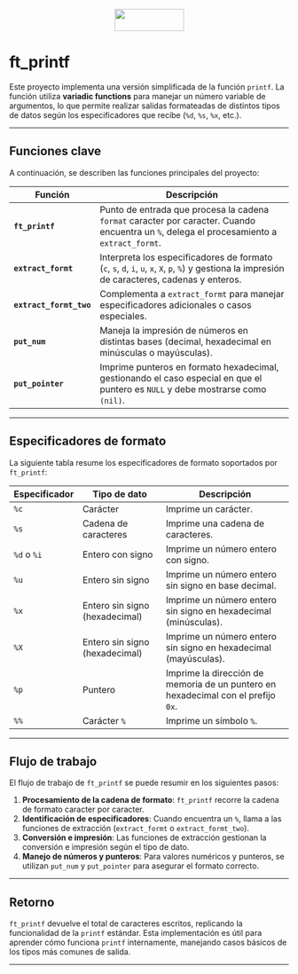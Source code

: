 <div align="center">

<a href="#"><img src="https://img.shields.io/badge/%20%20ft_printf%20%20-4682B4" style="width:125px;height:40px;"></a>

</div>



# ft_printf

Este proyecto implementa una versión simplificada de la función `printf`. La función utiliza **variadic functions** para manejar un número variable de argumentos, lo que permite realizar salidas formateadas de distintos tipos de datos según los especificadores que recibe (`%d`, `%s`, `%x`, etc.).

---

## Funciones clave

A continuación, se describen las funciones principales del proyecto:

| **Función**           | **Descripción**                                                                                                                                 |
|------------------------|-------------------------------------------------------------------------------------------------------------------------------------------------|
| **`ft_printf`**        | Punto de entrada que procesa la cadena `format` caracter por caracter. Cuando encuentra un `%`, delega el procesamiento a `extract_formt`.      |
| **`extract_formt`**    | Interpreta los especificadores de formato (`c`, `s`, `d`, `i`, `u`, `x`, `X`, `p`, `%`) y gestiona la impresión de caracteres, cadenas y enteros. |
| **`extract_formt_two`**| Complementa a `extract_formt` para manejar especificadores adicionales o casos especiales.                                                      |
| **`put_num`**          | Maneja la impresión de números en distintas bases (decimal, hexadecimal en minúsculas o mayúsculas).                                            |
| **`put_pointer`**      | Imprime punteros en formato hexadecimal, gestionando el caso especial en que el puntero es `NULL` y debe mostrarse como `(nil)`.                |

---

## Especificadores de formato

La siguiente tabla resume los especificadores de formato soportados por `ft_printf`:

| **Especificador** | **Tipo de dato**                     | **Descripción**                                                                 |
|-------------------|--------------------------------------|---------------------------------------------------------------------------------|
| `%c`              | Carácter                             | Imprime un carácter.                                                            |
| `%s`              | Cadena de caracteres                 | Imprime una cadena de caracteres.                                               |
| `%d` o `%i`       | Entero con signo                     | Imprime un número entero con signo.                                             |
| `%u`              | Entero sin signo                     | Imprime un número entero sin signo en base decimal.                             |
| `%x`              | Entero sin signo (hexadecimal)       | Imprime un número entero sin signo en hexadecimal (minúsculas).                 |
| `%X`              | Entero sin signo (hexadecimal)       | Imprime un número entero sin signo en hexadecimal (mayúsculas).                 |
| `%p`              | Puntero                              | Imprime la dirección de memoria de un puntero en hexadecimal con el prefijo `0x`.|
| `%%`              | Carácter `%`                         | Imprime un símbolo `%`.                                                         |

---

## Flujo de trabajo

El flujo de trabajo de `ft_printf` se puede resumir en los siguientes pasos:

1. **Procesamiento de la cadena de formato**: `ft_printf` recorre la cadena de formato caracter por caracter.
2. **Identificación de especificadores**: Cuando encuentra un `%`, llama a las funciones de extracción (`extract_formt` o `extract_formt_two`).
3. **Conversión e impresión**: Las funciones de extracción gestionan la conversión e impresión según el tipo de dato.
4. **Manejo de números y punteros**: Para valores numéricos y punteros, se utilizan `put_num` y `put_pointer` para asegurar el formato correcto.

---

## Retorno

`ft_printf` devuelve el total de caracteres escritos, replicando la funcionalidad de la `printf` estándar. Esta implementación es útil para aprender cómo funciona `printf` internamente, manejando casos básicos de los tipos más comunes de salida.

---
